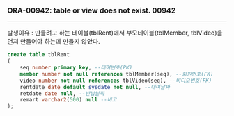 ### ORA-00942: table or view does not exist. 00942
------------
발생이유 : 만들려고 하는 테이블(tblRent)에서 부모테이블(tblMember, tblVideo)을 먼저 만들어야 하는데 만들지 않았다.
```sql
create table tblRent
(
    seq number primary key, --대여번호(PK)
    member number not null references tblMember(seq), --회원번호(FK)
    video number not null references tblVideo(seq), --비디오번호(FK)
    rentdate date default sysdate not null, --대여날짜
    retdate date null, --반납날짜
    remart varchar2(500) null --비고
);
```